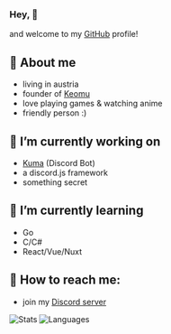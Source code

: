 ### Hey, 👋

and welcome to my [GitHub](https://github.com) profile!

## 🐼 About me
  - living in austria
  - founder of [Keomu](https://keomu.com)
  - love playing games & watching anime
  - friendly person :)
    
## 🔭 I’m currently working on
  - [Kuma](https://github.com/KumaaaBot) (Discord Bot)
  - a discord.js framework
  - something secret
    
## 🌱 I’m currently learning
  - Go
  - C/C#
  - React/Vue/Nuxt
    
## 📖 How to reach me:
  - join my [Discord server](https://discord.gg/MMH4rpk)

![Stats](https://github-readme-stats.vercel.app/api?username=pandaaa2507&theme=tokyonight)
![Languages](https://github-readme-stats.vercel.app/api/top-langs/?username=pandaaa2507&layout=compact&theme=tokyonight)
